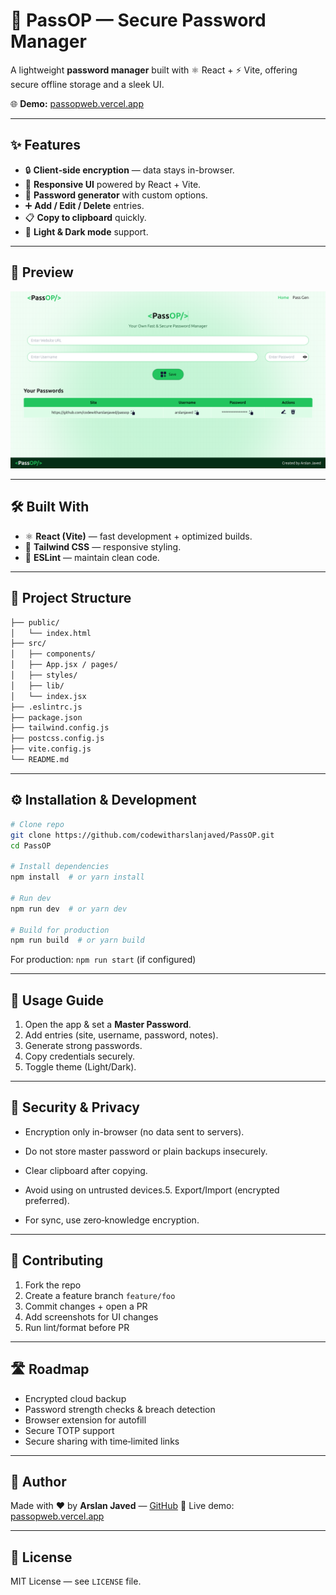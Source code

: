 # 🔐 PassOP — Secure Password Manager

A lightweight **password manager** built with ⚛️ React + ⚡ Vite, offering secure offline storage and a sleek UI.

🌐 **Demo:** [passopweb.vercel.app](https://passopweb.vercel.app)

---

## ✨ Features

* 🔒 **Client‑side encryption** — data stays in-browser.
* 📱 **Responsive UI** powered by React + Vite.
* 🎲 **Password generator** with custom options.
* ➕ **Add / Edit / Delete** entries.
* 📋 **Copy to clipboard** quickly.
* 🌙 **Light & Dark mode** support.

---

## 📸 Preview

![PassOP Web](https://github.com/codewitharslanjaved/PassOP/blob/main/PassOP%20Web%20Preview.png)

---

## 🛠️ Built With

* ⚛️ **React (Vite)** — fast development + optimized builds.
* 🎨 **Tailwind CSS** — responsive styling.
* 📏 **ESLint** — maintain clean code.

---

## 📂 Project Structure

```bash
├── public/
│   └── index.html
├── src/
│   ├── components/
│   ├── App.jsx / pages/
│   ├── styles/
│   ├── lib/
│   └── index.jsx
├── .eslintrc.js
├── package.json
├── tailwind.config.js
├── postcss.config.js
├── vite.config.js
└── README.md
```

---

## ⚙️ Installation & Development

```bash
# Clone repo
git clone https://github.com/codewitharslanjaved/PassOP.git
cd PassOP

# Install dependencies
npm install  # or yarn install

# Run dev
npm run dev  # or yarn dev

# Build for production
npm run build  # or yarn build
```

For production: `npm run start` (if configured)

---

## 📖 Usage Guide

1. Open the app & set a **Master Password**.
2. Add entries (site, username, password, notes).
3. Generate strong passwords.
4. Copy credentials securely.
6. Toggle theme (Light/Dark).

---

## 🔐 Security & Privacy

* Encryption only in-browser (no data sent to servers).
* Do not store master password or plain backups insecurely.
* Clear clipboard after copying.
* Avoid using on untrusted devices.5. Export/Import (encrypted preferred).

* For sync, use zero‑knowledge encryption.

---

## 🤝 Contributing

1. Fork the repo
2. Create a feature branch `feature/foo`
3. Commit changes + open a PR
4. Add screenshots for UI changes
5. Run lint/format before PR

---

## 🛣️ Roadmap

* Encrypted cloud backup
* Password strength checks & breach detection
* Browser extension for autofill
* Secure TOTP support
* Secure sharing with time‑limited links

---

## 👤 Author

Made with ❤️ by **Arslan Javed** — [GitHub](https://github.com/codewitharslanjaved)
📡 Live demo: [passopweb.vercel.app](https://passopweb.vercel.app)

---

## 📜 License

MIT License — see `LICENSE` file.
